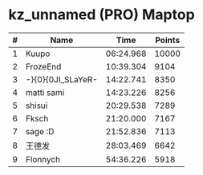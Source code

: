 # kz_unnamed (PRO) Maptop

|  # | Name | Time | Points |
|-------------- | -------------- | -------------- | -------------- | 
| 1 | Kuupo | 06:24.968 | 10000 | 
| 2 | FrozeEnd | 10:39.304 | 9104 | 
| 3 | -}{0}{0JI_SLaYeR- | 14:22.741 | 8350 | 
| 4 | matti sami | 14:23.226 | 8256 | 
| 5 | shisui | 20:29.538 | 7289 | 
| 6 | Fksch | 21:20.000 | 7167 | 
| 7 | sage :D | 21:52.836 | 7113 | 
| 8 | 王德发 | 28:03.469 | 6642 | 
| 9 | Flonnych | 54:36.226 | 5918 | 

